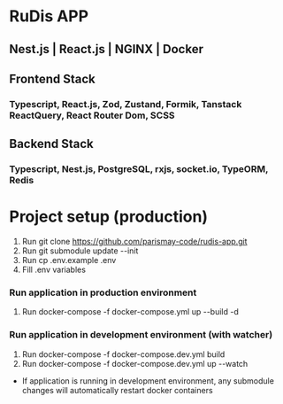 # RuDis APP

## Nest.js | React.js | NGINX | Docker

## Frontend Stack

### Typescript, React.js, Zod, Zustand, Formik, Tanstack ReactQuery, React Router Dom, SCSS

## Backend Stack

### Typescript, Nest.js, PostgreSQL, rxjs, socket.io, TypeORM, Redis

# Project setup (production)

1. Run git clone https://github.com/parismay-code/rudis-app.git
2. Run git submodule update --init
3. Run cp .env.example .env
4. Fill .env variables

### Run application in production environment

1. Run docker-compose -f docker-compose.yml up --build -d

### Run application in development environment (with watcher)

1. Run docker-compose -f docker-compose.dev.yml build
1. Run docker-compose -f docker-compose.dev.yml up --watch

- If application is running in development environment, any submodule changes will automatically restart docker
  containers